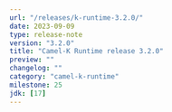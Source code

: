 ```yaml
---
url: "/releases/k-runtime-3.2.0/"
date: 2023-09-09
type: release-note
version: "3.2.0"
title: "Camel-K Runtime release 3.2.0"
preview: ""
changelog: ""
category: "camel-k-runtime"
milestone: 25
jdk: [17]
---
```

